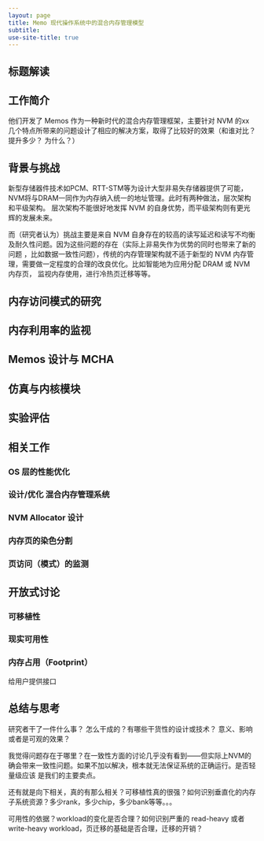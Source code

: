 ```yaml
---
layout: page
title: Memo 现代操作系统中的混合内存管理模型
subtitle: 
use-site-title: true
---
```


## 标题解读

## 工作简介

他们开发了 Memos 作为一种新时代的混合内存管理框架，主要针对 NVM 的xx几个特点所带来的问题设计了相应的解决方案，取得了比较好的效果（和谁对比？提升多少？
为什么？）


## 背景与挑战

新型存储器件技术如PCM、RTT-STM等为设计大型非易失存储器提供了可能，NVM将与DRAM一同作为内存纳入统一的地址管理。此时有两种做法，层次架构和平级架构。
层次架构不能很好地发挥 NVM 的自身优势，而平级架构则有更光辉的发展未来。

而（研究者认为）挑战主要是来自 NVM 自身存在的较高的读写延迟和读写不均衡及耐久性问题。因为这些问题的存在（实际上非易失作为优势的同时也带来了新的问题
，比如数据一致性问题），传统的内存管理架构就不适于新型的 NVM 内存管理，需要做一定程度的合理的改良优化。比如智能地为应用分配 DRAM 或 NVM 内存页，
监视内存使用，进行冷热页迁移等等。

## 内存访问模式的研究

## 内存利用率的监视

## Memos 设计与 MCHA

## 仿真与内核模块

## 实验评估

## 相关工作

### OS 层的性能优化

### 设计/优化 混合内存管理系统

### NVM Allocator 设计

### 内存页的染色分割

### 页访问（模式）的监测

## 开放式讨论

### 可移植性

### 现实可用性

### 内存占用（Footprint）

给用户提供接口

## 总结与思考

研究者干了一件什么事？
怎么干成的？有哪些干货性的设计或技术？
意义、影响或者是可观的效果？

我觉得问题存在于哪里？在一致性方面的讨论几乎没有看到——但实际上NVM的确会带来一致性问题。如果不加以解决，根本就无法保证系统的正确运行。是否轻量级应该
是我们的主要卖点。

还有就是向下相关，真的有那么相关？可移植性真的很强？如何识别垂直化的内存子系统资源？多少rank，多少chip，多少bank等等。。。

可用性的依据？workload的变化是否合理？如何识别严重的 read-heavy 或者 write-heavy workload，页迁移的基础是否合理，迁移的开销？

